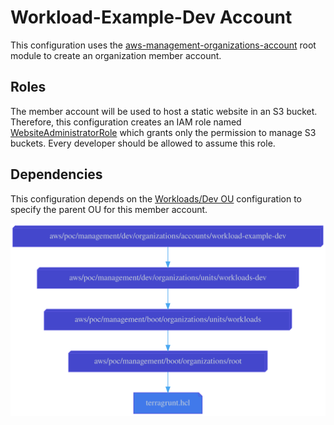 # Workload-Example-Dev Account

This configuration uses the
[aws-management-organizations-account](../../../../../../../modules/poc/aws-management-organizations-account)
root module to create an organization member account.

## Roles

The member account will be used to host a static website in an S3 bucket.
Therefore, this configuration creates an IAM role named
[WebsiteAdministratorRole](roles/website-administrator.yml)
which grants only the permission to manage S3 buckets. Every developer
should be allowed to assume this role.

## Dependencies

This configuration depends on the [Workloads/Dev OU](../../units/workloads-dev)
configuration to specify the parent OU for this member account.

![Dependency graph](graph.svg)
